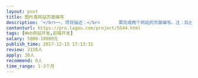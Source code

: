 ```yaml
---                
layout: post       
title: 图片类网站页面编写           
description: '</br>一、项目描述：</br>       需完成两个网站的页面编写。注：后台接口及UI有专人做好，仅需要编写页面，及调整适配</br>二、主要功能点</br>       两个网站：一个为图片类网站，约10个页面；一个为公司介绍类网站，约6个页面</br>三、可参考产品</br>       我们提供UI</br>'     
contenturl: https://pro.lagou.com/project/5544.html      
tags: [Web网站开发,前端开发]            
salary: 5000-10000元          
publish_time: 2017-12-15 17:13:31         
review: 2158人                   
apply: 30人                   
recommend: 0人                   
time_range: 1-3个月              
---                 
```

